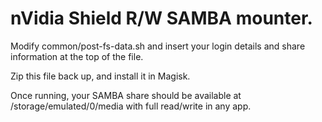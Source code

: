 # nVidia Shield R/W SAMBA mounter.

Modify common/post-fs-data.sh and insert your login details and share information at the top of the file.

Zip this file back up, and install it in Magisk.

Once running, your SAMBA share should be available at /storage/emulated/0/media with full read/write in any app.
